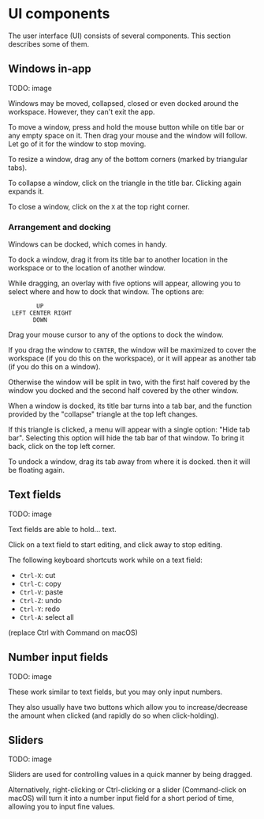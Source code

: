 # UI components

The user interface (UI) consists of several components. This section describes some of them.

## Windows in-app

TODO: image

Windows may be moved, collapsed, closed or even docked around the workspace. However, they can't exit the app.

To move a window, press and hold the mouse button while on title bar or any empty space on it.
Then drag your mouse and the window will follow. Let go of it for the window to stop moving.

To resize a window, drag any of the bottom corners (marked by triangular tabs).

To collapse a window, click on the triangle in the title bar.
Clicking again expands it.

To close a window, click on the `X` at the top right corner.

### Arrangement and docking

Windows can be docked, which comes in handy.

To dock a window, drag it from its title bar to another location in the workspace or to the location of another window.

While dragging, an overlay with five options will appear, allowing you to select where and how to dock that window.
The options are:

```
        UP
 LEFT CENTER RIGHT
       DOWN
```

Drag your mouse cursor to any of the options to dock the window.

If you drag the window to `CENTER`, the window will be maximized to cover the workspace (if you do this on the workspace), or it will appear as another tab (if you do this on a window).

Otherwise the window will be split in two, with the first half covered by the window you docked and the second half covered by the other window.

When a window is docked, its title bar turns into a tab bar, and the function provided by the "collapse" triangle at the top left changes.

If this triangle is clicked, a menu will appear with a single option: "Hide tab bar".
Selecting this option will hide the tab bar of that window.
To bring it back, click on the top left corner.

To undock a window, drag its tab away from where it is docked. then it will be floating again.

## Text fields

TODO: image

Text fields are able to hold... text.

Click on a text field to start editing, and click away to stop editing.

The following keyboard shortcuts work while on a text field:

- `Ctrl-X`: cut
- `Ctrl-C`: copy
- `Ctrl-V`: paste
- `Ctrl-Z`: undo
- `Ctrl-Y`: redo
- `Ctrl-A`: select all

(replace Ctrl with Command on macOS)

## Number input fields

TODO: image

These work similar to text fields, but you may only input numbers.

They also usually have two buttons which allow you to increase/decrease the amount when clicked (and rapidly do so when click-holding).

## Sliders

TODO: image

Sliders are used for controlling values in a quick manner by being dragged.

Alternatively, right-clicking or Ctrl-clicking or a slider (Command-click on macOS) will turn it into a number input field for a short period of time, allowing you to input fine values.
